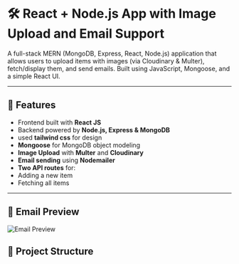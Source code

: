 # 🛠 React + Node.js App with Image Upload and Email Support

A full-stack MERN (MongoDB, Express, React, Node.js) application that allows users to upload items with images (via Cloudinary & Multer), fetch/display them, and send emails. Built using JavaScript, Mongoose, and a simple React UI.

---

## 🚀 Features

-  Frontend built with **React JS**
-  Backend powered by **Node.js, Express & MongoDB**
- used **tailwind css** for design
-  **Mongoose** for MongoDB object modeling
-  **Image Upload** with **Multer** and **Cloudinary**
-  **Email sending** using **Nodemailer**
-  **Two API routes** for:
  - Adding a new item
  - Fetching all items

---
## 📩 Email Preview

![Email Preview](frontend/public/assets/screenshot.jpg)

## 📁 Project Structure

